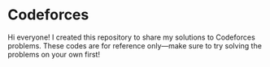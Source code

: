 # Codeforces

Hi everyone! I created this repository to share my solutions to Codeforces problems. These codes are for reference only—make sure to try solving the problems on your own first!
